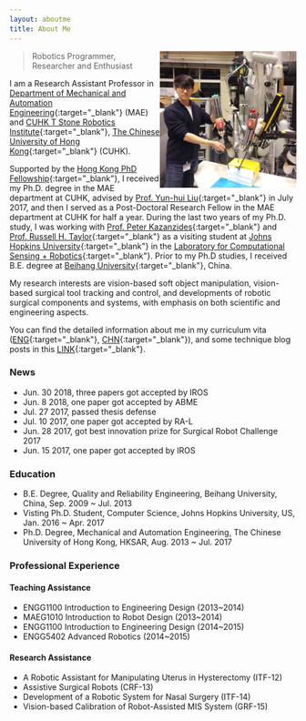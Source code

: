 ```yaml
---
layout: aboutme
title: About Me
---
```


<p class="full-width no-margin"><img src="/public/image/profile.jpg" alt="zrwang" style="width:15rem;height:15rem;" align="right"/></p>

<blockquote class="full-width"><p>Robotics Programmer, Researcher and Enthusiast</p></blockquote>

I am a Research Assistant Professor in [Department of Mechanical and Automation Engineering](http://www.mae.cuhk.edu.hk/){:target="_blank"} (MAE) and [CUHK T Stone Robotics Institute](http://www.cuhk.edu.hk/ri){:target="_blank"}, [The Chinese University of Hong Kong](http://www.cuhk.edu.hk){:target="_blank"} (CUHK).

Supported by the [Hong Kong PhD Fellowship](https://cerg1.ugc.edu.hk/hkpfs/index.html){:target="_blank"}, I received my Ph.D. degree in the MAE department at CUHK, advised by [Prof. Yun-hui Liu](http://www.mae.cuhk.edu.hk/people/list.php?name=yhliu){:target="_blank"} in July 2017, and then I served as a Post-Doctoral Research Fellow in the MAE department at CUHK for half a year.
During the last two years of my Ph.D. study, I was working with [Prof. Peter Kazanzides](http://smarts.lcsr.jhu.edu/people/peter-kazanzides/){:target="_blank"} and [Prof. Russell H. Taylor](https://www.cs.jhu.edu/~rht/){:target="_blank"} as a visiting student at [Johns Hopkins University](http://www.jhu.edu){:target="_blank"} in the [Laboratory for Computational Sensing + Robotics](http://lcsr.jhu.edu/){:target="_blank"}.
Prior to my Ph.D studies, I received B.E. degree at [Beihang University](http://www.buaa.edu.cn/){:target="_blank"}, China.

My research interests are vision-based soft object manipulation, vision-based surgical tool tracking and control, and developments of robotic surgical components and systems, with emphasis on both scientific and engineering aspects.

You can find the detailed information about me in my curriculum vita ([ENG](../zrwang.resume/cv.pdf){:target="_blank"}, [CHN](../zrwang.resume.zh/cv.pdf){:target="_blank"}), and some technique blog posts in this [LINK](../blog/){:target="_blank"}.

### News
* Jun. 30 2018, three papers got accepted by IROS
* Jun. 8 2018, one paper got accepted by ABME
* Jul. 27 2017, passed thesis defense
* Jul. 10 2017, one paper got accepted by RA-L
* Jun. 28 2017, got best innovation prize for Surgical Robot Challenge 2017
* Jun. 15 2017, one paper got accepted by IROS

### Education
* B.E. Degree, Quality and Reliability Engineering, Beihang University, China, Sep. 2009 ~ Jul. 2013
* Visting Ph.D. Student, Computer Science, Johns Hopkins University, US, Jan. 2016 ~ Apr. 2017
* Ph.D. Degree, Mechanical and Automation Engineering, The Chinese University of Hong Kong, HKSAR, Aug. 2013 ~ Jul. 2017

### Professional Experience

#### Teaching Assistance
* ENGG1100 Introduction to Engineering Design (2013~2014)
* MAEG1010 Introduction to Robot Design (2013~2014)
* ENGG1100 Introduction to Engineering Design (2014~2015)
* ENGG5402 Advanced Robotics (2014~2015)

#### Research Assistance
* A Robotic Assistant for Manipulating Uterus in Hysterectomy (ITF-12)
* Assistive Surgical Robots (CRF-13)
* Development of a Robotic System for Nasal Surgery (ITF-14)
* Vision-based Calibration of Robot-Assisted MIS System (GRF-15)
